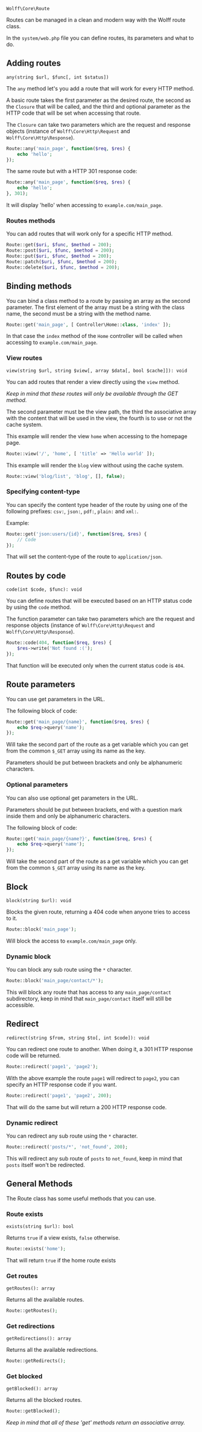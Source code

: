`Wolff\Core\Route`

Routes can be managed in a clean and modern way with the Wolff route class.

In the `system/web.php` file you can define routes, its parameters and what to do.

## Adding routes

`any(string $url, $func[, int $status])`

The `any` method let's you add a route that will work for every HTTP method.

A basic route takes the first parameter as the desired route, the second as the `Closure` that will be called, and the third and optional parameter as the HTTP code that will be set when accessing that route.

The `Closure` can take two parameters which are the request and response objects (instance of `Wolff\Core\Http\Request` and `Wolff\Core\Http\Response`).

```php
Route::any('main_page', function($req, $res) {
    echo 'hello';
});
```

The same route but with a HTTP 301 response code:

```php
Route::any('main_page', function($req, $res) {
	echo 'hello';
}, 301);
```

It will display 'hello' when accessing to `example.com/main_page`.

### Routes methods

You can add routes that will work only for a specific HTTP method.

```php
Route::get($uri, $func, $method = 200);
Route::post($uri, $func, $method = 200);
Route::put($uri, $func, $method = 200);
Route::patch($uri, $func, $method = 200);
Route::delete($uri, $func, $method = 200);
```

## Binding methods

You can bind a class method to a route by passing an array as the second parameter. The first element of the array must be a string with the class name, the second must be a string with the method name. 

```php
Route::get('main_page', [ Controller\Home::class, 'index' ]);
```

In that case the `index` method of the `Home` controller will be called when accessing to `example.com/main_page`.

### View routes

`view(string $url, string $view[, array $data[, bool $cache]]): void`

You can add routes that render a view directly using the `view` method.

_Keep in mind that these routes will only be available through the GET method._

The second parameter must be the view path, the third the associative array with the content that will be used in the view, the fourth is to use or not the cache system.

This example will render the view `home` when accessing to the homepage page.

```php
Route::view('/', 'home', [ 'title' => 'Hello world' ]);
```

This example will render the `blog` view without using the cache system.

```php
Route::view('blog/list', 'blog', [], false);
```

### Specifying content-type

You can specify the content type header of the route by using one of the following prefixes: `csv:`, `json:`, `pdf:`, `plain:` and `xml:`.

Example:

```php
Route::get('json:users/{id}', function($req, $res) {
	// Code
});
```

That will set the content-type of the route to `application/json`.

## Routes by code

`code(int $code, $func): void`

You can define routes that will be executed based on an HTTP status code by using the `code` method.

The function parameter can take two parameters which are the request and response objects (instance of `Wolff\Core\Http\Request` and `Wolff\Core\Http\Response`).

```php
Route::code(404, function($req, $res) {
    $res->write('Not found :(');
});
```

That function will be executed only when the current status code is `404`.

## Route parameters

You can use get parameters in the URL.

The following block of code:

```php
Route::get('main_page/{name}', function($req, $res) {
	echo $req->query('name');
});
```

Will take the second part of the route as a get variable which you can get from the common `$_GET` array using its name as the key.

Parameters should be put between brackets and only be alphanumeric characters.

### Optional parameters

You can also use optional get parameters in the URL.

Parameters should be put between brackets, end with a question mark inside them and only be alphanumeric characters.

The following block of code:

```php
Route::get('main_page/{name?}', function($req, $res) {
	echo $req->query('name');
});
```

Will take the second part of the route as a get variable which you can get from the common `$_GET` array using its name as the key.

## Block

`block(string $url): void`

Blocks the given route, returning a 404 code when anyone tries to access to it.

```php
Route::block('main_page');
```

Will block the access to `example.com/main_page` only.

### Dynamic block

You can block any sub route using the `*` character.

```php
Route::block('main_page/contact/*');
```

This will block any route that has access to any `main_page/contact` subdirectory, keep in mind that `main_page/contact` itself will still be accessible.

## Redirect

`redirect(string $from, string $to[, int $code]): void`

You can redirect one route to another. When doing it, a 301 HTTP response code will be returned.

```php
Route::redirect('page1', 'page2');
```

With the above example the route `page1` will redirect to `page2`, you can specify an HTTP response code if you want.

```php
Route::redirect('page1', 'page2', 200);
```

That will do the same but will return a 200 HTTP response code.

### Dynamic redirect 

You can redirect any sub route using the `*` character.

```php
Route::redirect('posts/*', 'not_found', 200);
```

This will redirect any sub route of `posts` to `not_found`, keep in mind that `posts` itself won't be redirected.

## General Methods

The Route class has some useful methods that you can use.

### Route exists

`exists(string $url): bool`

Returns `true` if a view exists, `false` otherwise.

```php
Route::exists('home');
```

That will return `true` if the home route exists

### Get routes

`getRoutes(): array`

Returns all the available routes.

```php
Route::getRoutes();
```

### Get redirections

`getRedirections(): array`

Returns all the available redirections.

```php
Route::getRedirects();
```

### Get blocked

`getBlocked(): array`

Returns all the blocked routes.

```php
Route::getBlocked();
```

_Keep in mind that all of these 'get' methods return an associative array._
